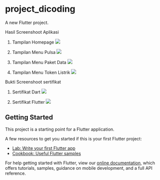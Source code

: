 # project_dicoding
A new Flutter project.

Hasil Screenshoot Aplikasi
1) Tampilan Homepage
![](image/Homepage.jpg)

2) Tampilan Menu Pulsa
![](image/MenuPulsa.jpg)

3) Tampilan Menu Paket Data
![](image/MenuPaketData.jpg)

4) Tampilan Menu Token Listrik
![](image/MenuTokenListrik.jpg)

Bukti Screenshoot sertifikat
1) Sertifikat Dart
![](image/SertifikatDart.jpg)

2) Sertifikat Flutter
![](image/SertifikatFlutter.jpg)

## Getting Started

This project is a starting point for a Flutter application.

A few resources to get you started if this is your first Flutter project:

- [Lab: Write your first Flutter app](https://flutter.dev/docs/get-started/codelab)
- [Cookbook: Useful Flutter samples](https://flutter.dev/docs/cookbook)

For help getting started with Flutter, view our
[online documentation](https://flutter.dev/docs), which offers tutorials,
samples, guidance on mobile development, and a full API reference.
